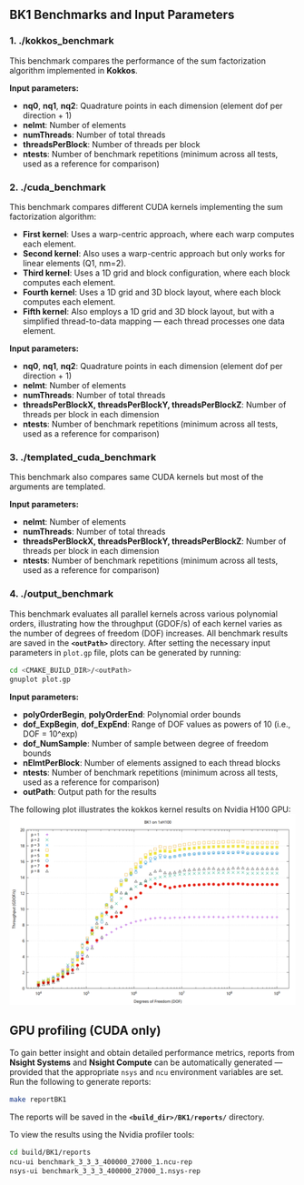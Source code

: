 ## BK1 Benchmarks and Input Parameters
### 1. **./kokkos_benchmark**

This benchmark compares the performance of the sum factorization algorithm implemented in **Kokkos**.

**Input parameters:**
- **nq0**, **nq1**, **nq2**: Quadrature points in each dimension (element dof per direction + 1)  
- **nelmt**: Number of elements  
- **numThreads**: Number of total threads 
- **threadsPerBlock**: Number of threads per block  
- **ntests**: Number of benchmark repetitions (minimum across all tests, used as a reference for comparison)

### 2. **./cuda_benchmark**

This benchmark compares different CUDA kernels implementing the sum factorization algorithm:

- **First kernel**: Uses a warp-centric approach, where each warp computes each element.
- **Second kernel**: Also uses a warp-centric approach but only works for linear elements (Q1, nm=2).  
- **Third kernel**: Uses a 1D grid and block configuration, where each block computes each element.
- **Fourth kernel**: Uses a 1D grid and 3D block layout, where each block computes each element.
- **Fifth kernel**: Also employs a 1D grid and 3D block layout, but with a simplified thread-to-data mapping — each thread processes one data element.

**Input parameters:**
- **nq0**, **nq1**, **nq2**: Quadrature points in each dimension (element dof per direction + 1)
- **nelmt**: Number of elements
- **numThreads**: Number of total threads
- **threadsPerBlockX, threadsPerBlockY, threadsPerBlockZ**: Number of threads per block in each dimension
- **ntests**: Number of benchmark repetitions (minimum across all tests, used as a reference for comparison)

### 3. **./templated_cuda_benchmark**

This benchmark also compares same CUDA kernels but most of the arguments are templated.

**Input parameters:**
- **nelmt**: Number of elements
- **numThreads**: Number of total threads
- **threadsPerBlockX, threadsPerBlockY, threadsPerBlockZ**: Number of threads per block in each dimension
- **ntests**: Number of benchmark repetitions (minimum across all tests, used as a reference for comparison)

### 4. **./output_benchmark**

This benchmark evaluates all parallel kernels across various polynomial orders, illustrating how the throughput (GDOF/s) of each kernel varies as the number of degrees of freedom (DOF) increases. All benchmark results are saved in the **`<outPath>`** directory. After setting the necessary input parameters in `plot.gp` file, plots can be generated by running:

```bash
cd <CMAKE_BUILD_DIR>/<outPath> 
gnuplot plot.gp
```
**Input parameters:**
- **polyOrderBegin**, **polyOrderEnd**: Polynomial order bounds 
- **dof_ExpBegin**, **dof_ExpEnd**: Range of DOF values as powers of 10 (i.e., DOF = 10^exp)
- **dof_NumSample**: Number of sample between degree of freedom bounds
- **nElmtPerBlock**: Number of elements assigned to each thread blocks 
- **ntests**: Number of benchmark repetitions (minimum across all tests, used as a reference for comparison)
- **outPath**: Output path for the results

The following plot illustrates the kokkos kernel results on Nvidia H100 GPU:
![Benchmark Plot](assets/kokkos.png)

## GPU profiling (CUDA only)
To gain better insight and obtain detailed performance metrics, reports from **Nsight Systems** and **Nsight Compute** can be automatically generated — provided that the appropriate `nsys` and `ncu` environment variables are set. Run the following to generate reports:

```bash
make reportBK1
```
The reports will be saved in the **`<build_dir>/BK1/reports/`** directory.

To view the results using the Nvidia profiler tools:
```bash
cd build/BK1/reports
ncu-ui benchmark_3_3_3_400000_27000_1.ncu-rep
nsys-ui benchmark_3_3_3_400000_27000_1.nsys-rep